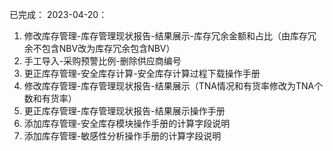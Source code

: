 已完成：
2023-04-20：
1. 修改库存管理-库存管理现状报告-结果展示-库存冗余金额和占比（由库存冗余不包含NBV改为库存冗余包含NBV）
2. 手工导入-采购预警比例-删除供应商编号
3. 更正库存管理-安全库存计算-安全库存计算过程下载操作手册
4. 修改库存管理-库存管理现状报告-结果展示（TNA情况和有货率修改为TNA个数和有货率）
5. 更正库存管理-库存管理现状报告-结果展示操作手册
6. 添加库存管理-安全库存模块操作手册的计算字段说明
7. 添加库存管理-敏感性分析操作手册的计算字段说明